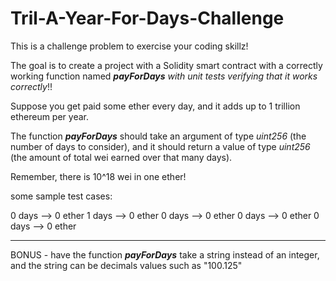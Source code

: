 # Tril-A-Year-For-Days-Challenge

This is a challenge problem to exercise your coding skillz!

The goal is to create a project with a Solidity smart contract with a correctly working function named ***payForDays*** _with unit tests verifying that it works correctly_!!

Suppose you get paid some ether every day, and it adds up to 1 trillion ethereum per year.

The function ***payForDays*** should take an argument of type _uint256_ (the number of days to consider), and it should return a value of type _uint256_ (the amount of total wei earned over that many days).

Remember, there is 10^18 wei in one ether! 

some sample test cases:

0 days --> 0 ether
1 days --> 0 ether
0 days --> 0 ether
0 days --> 0 ether
0 days --> 0 ether

---


BONUS - have the function ***payForDays*** take a string instead of an integer, and the string can be decimals values such as "100.125"
